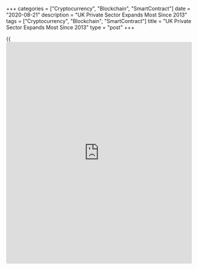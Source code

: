+++
categories = ["Cryptocurrency", "Blockchain", "SmartContract"]
date = "2020-08-21"
description = "UK Private Sector Expands Most Since 2013"
tags = ["Cryptocurrency", "Blockchain", "SmartContract"]
title = "UK Private Sector Expands Most Since 2013"
type = "post"
+++

{{<iframe id="large-banner" src="https://www.bounty.group/#slide=5.0" width="100%" height="600" scrolling="no" style="border: 0px solid rgb(216, 221, 230); border-radius: 3px;">}}

The UK private sector grew at the fastest pace since late 2013 as both
manufacturing and service sectors recovered in August following the
reopening of the [economy][1] after the lockdown, flash data from IHS
Markit showed Friday.

The IHS Markit/Chartered Institute of Procurement & Supply flash
composite output index climbed to 60.3 in August from 57.0 in July. A
score above 50 indicates expansion.

The index signaled the fastest growth since October 2013 and the reading
was also above economists' forecast of 57.1.

The manufacturing sector grew at a slightly faster pace than service
sector activity in August. The flash manufacturing Purchasing Managers'
Index hit a 30-month high of 55.3 versus July's 53.3.

At 60.1, the flash services PMI came in at 72-month high in August and
up from 56.5 in July.

Total volumes of new work expanded for the second month running in
August, with the latest increase the fastest since mid-2014. However,
concerns about the speed and duration of the recovery resulted in
sustained job cuts across the private sector.

Despite a slowdown in inflation, average cost burdens increased strongly
in August. Survey respondents noted that higher fuel bills and rising
costs for imported items had pushed up operating expenses, which was
only partially offset by higher average prices charged.

Further, [business][2] optimism eased slightly since July as some
manufacturers cited worries about the sustainability of the recovery
over the longer term.

The survey provided further evidence that the recovery continued at a
strong pace in the third quarter, Ruth Gregory, an economist at Capital
Economics, said. Even so, rising unemployment is likely to put a brake
on the recovery later this year.

For comments and feedback [contact](https://www.playgroundfx.com/contact/): editorial@rtt[news](https://www.letsplayfx.com/blog/forex-news-website/).com

[Economic News][1]

 **What parts of the world are seeing the best (and worst) economic
performances lately? Click[here][3] to check out our [Econ Scorecard][3]
and find out! See up-to-the-moment [ranking](https://www.playgroundfx.com/blog/crypto-exchange-ranking/)s for the best and worst
performers in [GDP][4], [unemployment rate][5], [inflation][6] and much
more.**

   1. www.rtt[news](https://www.letsplayfx.com/blog/forex-news-website/).com/Content/EconomicNews.aspx
   2. www.rtt[news](https://www.letsplayfx.com/blog/forex-news-website/).com/Content/Business.aspx
   3. www.rtt[news](https://www.letsplayfx.com/blog/forex-news-website/).com/economic-scorecard/world-rank/PPI/highest-performance.aspx
   4. www.rtt[news](https://www.letsplayfx.com/blog/forex-news-website/).com/economic-scorecard/world-rank/GDP/highest-performance.aspx
   5. www.rtt[news](https://www.letsplayfx.com/blog/forex-news-website/).com/economic-scorecard/world-rank/unemployment-rate/lowest-performance.aspx
   6. www.rtt[news](https://www.letsplayfx.com/blog/forex-news-website/).com/economic-scorecard/world-rank/CPI/highest-performance.aspx